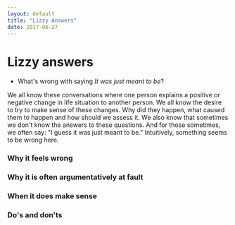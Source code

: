 ```yaml
---
layout: default
title: "Lizzy Answers"
date: 2017-06-27
---
```


# Lizzy answers

* What's wrong with saying *It was just meant to be*?

We all know these conversations where one person explains a positive or negative change in life situation to another person. We all know the desire to try to make sense of these changes. Why did they happen, what caused them to happen and how should we assess it. We also know that sometimes we don't know the answers to these questions. And for those sometimes, we often say: "I guess it was just meant to be." Intuitively, something seems to be wrong here. 

### Why it feels wrong

### Why it is often argumentatively at fault

### When it does make sense

### Do's and don'ts 
